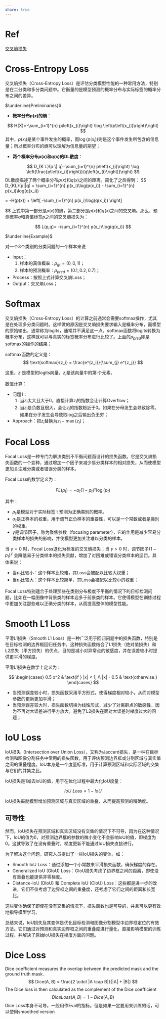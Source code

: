 ```yaml
---
share: true
---
```

# Ref

[交叉熵损失](https://blog.csdn.net/tsyccnh/article/details/79163834)

# Cross-Entropy Loss

交叉熵损失（Cross-Entropy Loss）是评估分类模型性能的一种常用方法，特别是在二分类和多分类问题中。它衡量的是模型预测的概率分布与实际标签的概率分布之间的差异。

$\underline{Preliminaries}$

- **概率分布$p\left(x\right)$的熵**：

$$
H(X)=-\sum_{i=1}^{n} p\left(x_{i}\right) \log \left(p\left(x_{i}\right)\right)
$$
其中，$p\left(x_{i}\right)$是某个事件发生的概率，而$\log \left(p\left(x_{i}\right)\right)$则是这个事件发生所包含的信息量；所以概率分布的熵可以理解为信息量的期望；

- **两个概率分布$p(x)$和$q(x)$的DL散度**：

$$
D_{K L}(p \| q)=\sum_{i=1}^{n} p\left(x_{i}\right) \log \left(\frac{p\left(x_{i}\right)}{q\left(x_{i}\right)}\right)
$$
DL散度描述了两个概率分布$p(x)$和$q(x)$之间的距离。简化了之后得到：
$$
D_{KL}(p||q) = \sum_{i=1}^{n} p(x_i)\log(p(x_i)) - \sum_{i=1}^{n} p(x_i)\log(q(x_i))

= -H(p(x)) + \left[ -\sum_{i=1}^{n} p(x_i)\log(q(x_i)) \right]

$$
上式中第一部分是$p(x)$的熵，第二部分是$p(x)$和$q(x)$之间的交叉熵。那么，预测概率$q$和真值标签$p$之间的交叉熵损失为：

$$
L(p,q)= -\sum_{i=1}^{n} p(x_i)\log(q(x_i))
$$

$\underline{Example}$

对一个3个类别的分类问题的一个样本来说
- Input：
	1. 样本的真值概率：$p_{gt}=(0, 0, 1)$；
	2. 样本的预测概率：$p_{pred}=(0.1, 0.2, 0.7)$；
- Process：按照上式计算交叉熵Loss；
- Output：交叉熵Loss；

# Softmax

交叉熵损失（Cross-Entropy Loss）的计算之前通常会需要softmax操作，尤其是在处理多分类问题时。这样做的原因是交叉熵损失要求输入是概率分布，而模型的原始输出，通常称为logits，通常并不满足这一点。softmax函数将logits转换为概率分布，这样就可以与真实的标签概率分布进行比较了。上面的$p_{pred}$即是softmax的操作的结果；

softmax函数的定义是：
$$
\text{softmax}(z_i) = \frac{e^{z_i}}{\sum_{j} e^{z_j}}
$$

这里，$z$ 是模型的logits向量，$z_i$​ 是该向量中的第i个元素。

数值计算：
- 问题1：
	1. 当$z_i$太大且大于0，直接计算$z_i$的指数会让计算Overflow；
	2. 当$z_i$是负数且很大，会让$z_i$的指数趋近于0。如果在分母发生会导致除零。如果在分子发生会导致取log之后输出负无穷；
- Approach：把$z_i$替换为$z_i-\max(z_i)$；

# Focal Loss
Focal Loss是一种专门为解决类别不平衡问题而设计的损失函数。它是交叉熵损失函数的一个变种，通过增加一个因子来减少易分类样本的相对损失，从而使模型更加关注难分类或者错误分类的样本。

Focal Loss的数学定义为：

$$
FL(p_t) = -\alpha_t (1 - p_t)^\gamma \log(p_t)
$$

其中：

- $p_t$​ 是模型对于实际标签 t 预测为正确类别的概率。
- $\alpha_t$​ 是正样本的权重，用于调节正负样本的重要性，可以是一个常数或者是类别的权重。
- $\gamma$是调节因子，称为聚焦参数（focusing parameter），它的作用是减少容易分类样本的损失的影响，并使模型更加关注难以分类的样本。

当 $\gamma=0$ 时，Focal Loss退化为标准的交叉熵损失；当 $\gamma>0$ 时，调节因子$(1-p_t)^\gamma$ 会降低易于分类样本的损失贡献，增加了对困难或错误分类样本的惩罚。具体来说：
- 当$p_t$比较小：这个样本比较难，其Loss会被配以比较大权重；
- 当$p_t$比较大：这个样本比较简单，其Loss会被配以比较小的权重；


Focal Loss特别适合于处理那些在类别分布极度不平衡的情况下的目标检测问题，比如在一幅图像中背景类的样本远多于前景类的样本。它使得模型在训练过程中更加关注那些难以正确分类的样本，从而提高整体的模型性能。

# Smooth L1 Loss

平滑L1损失（Smooth L1 Loss）是一种广泛用于回归问题中的损失函数，特别是在目标检测的边界框回归任务中。这种损失函数结合了L1损失（绝对值损失）和L2损失（平方损失）的优点，目的是减小对异常点的敏感度，并在误差较小时提供更平滑的梯度。

平滑L1损失在数学上定义为：

$$
\begin{cases} 0.5 x^2 & \text{if } |x| < 1, \\ |x| - 0.5 & \text{otherwise.} \end{cases}
$$

- 当预测误差较小时，损失函数采用平方形式，使得梯度相对较小，从而对模型参数的更新更加平滑； 
- 当预测误差较大时，损失函数切换为线性形式，减少了对离群点的敏感性，因为不再对大误差进行平方放大，避免了L2损失在面对大误差时梯度过大的问题；

# IoU Loss

IoU损失（Intersection over Union Loss），又称为Jaccard损失，是一种在目标检测和图像分割任务中常用的损失函数，用于评估预测边界框或分割区域与真实值之间的重叠程度。IoU本身是一个度量标准，用于计算预测区域和实际区域的交集与它们的并集之比。

IoU损失是1减去IoU的值，用于在优化过程中最大化IoU度量：

$$
IoU \ Loss=1−IoU
$$


IoU损失鼓励模型增加预测区域与真实区域的重叠，从而提高预测的精确度。

## 可导性

然而，IoU损失在预测区域和真实区域没有交集的情况下不可导，因为在这种情况下，IoU的值为0，对预测边界框的参数的微小变化不会影响IoU的值，即梯度为0。这就导致了在没有重叠时，梯度更新不能通过IoU损失直接进行。

为了解决这个问题，研究人员提出了一些IoU损失的变体，如：

- Smooth IoU Loss：通过添加一个小常数来平滑损失函数，确保梯度的存在。
- Generalized IoU (GIoU) Loss：GIoU损失考虑了边界框之间的距离，即使没有重叠也能提供非零梯度。
- Distance-IoU (DIoU) 和 Complete IoU (CIoU) Loss：这些都是进一步的改进，它们不仅考虑了边界框之间的重叠度，还考虑了它们之间的距离和长宽比。

这些变体确保了即使在没有交集的情况下，损失函数也是可导的，并且可以更有效地指导模型学习。

总结来说，IoU损失及其变体是优化目标检测和图像分割模型中边界框定位的有效方法。它们通过对预测和真实边界框之间的重叠度进行量化，直接影响模型的训练过程，并解决了原始IoU损失在梯度方面的问题。

# Dice Loss

Dice coefficient measures the overlap between the predicted mask and the ground truth mask.
$$
Dice(A, B) = \frac{2 \cdot |A \cap B|}{|A| + |B|}
$$
The Dice loss is then calculated as the complement of the Dice coefficient
$$
DiceLoss(A, B) = 1 - Dice(A, B)
$$
Dice Loss本身不可导，一般用作Eval的指标。但是如果一定要用来训练的话，可以使用smoothed version









